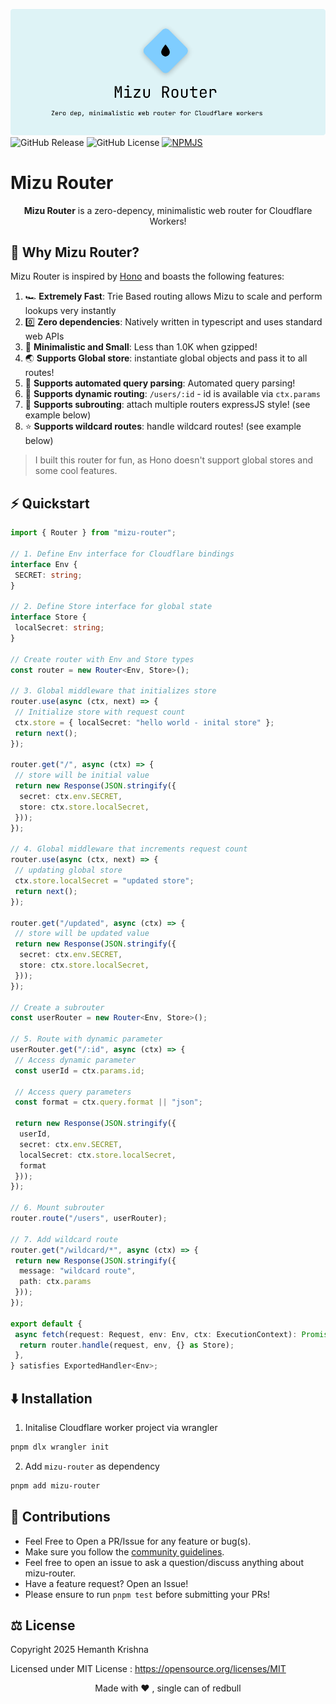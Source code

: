 ![banner](assets/banner.png)
![GitHub Release](https://img.shields.io/github/v/release/darthbenro008/mizu-router)
![GitHub License](https://img.shields.io/github/license/darthbenro008/mizu-router)
[![NPMJS](https://img.shields.io/npm/v/mizu-router)](https://www.npmjs.com/package/mizu-router)

# Mizu Router

<p align="center"> <b>Mizu Router</b> is a zero-depency, minimalistic web router for Cloudflare Workers! </p>

## 🤔 Why Mizu Router?

Mizu Router is inspired by [Hono](https://hono.dev) and boasts the following features:

1. 🏎️ **Extremely Fast**: Trie Based routing allows Mizu to scale and perform lookups very instantly
2. 0️⃣ **Zero dependencies**: Natively written in typescript and uses standard web APIs
3. 🐤 **Minimalistic and Small**: Less than 1.0K when gzipped!
4. 🌏 **Supports Global store**: instantiate global objects and pass it to all routes!
5. 🤨 **Supports automated query parsing**: Automated query parsing!
6. 🚏 **Supports dynamic routing**: `/users/:id` - id is available via `ctx.params`
7. 🔁 **Supports subrouting**: attach multiple routers expressJS style! (see example below)
8. ⭐️ **Supports wildcard routes**: handle wildcard routes! (see example below)

> I built this router for fun, as Hono doesn't support global stores and some cool features.

## ⚡️ Quickstart

```ts
import { Router } from "mizu-router";

// 1. Define Env interface for Cloudflare bindings
interface Env {
 SECRET: string;
}

// 2. Define Store interface for global state
interface Store {
 localSecret: string;
}

// Create router with Env and Store types
const router = new Router<Env, Store>();

// 3. Global middleware that initializes store
router.use(async (ctx, next) => {
 // Initialize store with request count
 ctx.store = { localSecret: "hello world - inital store" };
 return next();
});

router.get("/", async (ctx) => {
 // store will be initial value
 return new Response(JSON.stringify({
  secret: ctx.env.SECRET,
  store: ctx.store.localSecret,
 }));
});

// 4. Global middleware that increments request count
router.use(async (ctx, next) => {
 // updating global store
 ctx.store.localSecret = "updated store";
 return next();
});

router.get("/updated", async (ctx) => {
 // store will be updated value
 return new Response(JSON.stringify({
  secret: ctx.env.SECRET,
  store: ctx.store.localSecret,
 }));
});

// Create a subrouter
const userRouter = new Router<Env, Store>();

// 5. Route with dynamic parameter
userRouter.get("/:id", async (ctx) => {
 // Access dynamic parameter
 const userId = ctx.params.id;
 
 // Access query parameters
 const format = ctx.query.format || "json";
 
 return new Response(JSON.stringify({
  userId,
  secret: ctx.env.SECRET,
  localSecret: ctx.store.localSecret,
  format
 }));
});

// 6. Mount subrouter
router.route("/users", userRouter);

// 7. Add wildcard route
router.get("/wildcard/*", async (ctx) => {
 return new Response(JSON.stringify({
  message: "wildcard route",
  path: ctx.params
 }));
});

export default {
 async fetch(request: Request, env: Env, ctx: ExecutionContext): Promise<Response> {
  return router.handle(request, env, {} as Store);
 },
} satisfies ExportedHandler<Env>;

```

## ⬇️ Installation

1. Initalise Cloudflare worker project via wrangler

```bash
pnpm dlx wrangler init
```

2. Add `mizu-router` as dependency

```bash
pnpm add mizu-router
```

## 🤝 Contributions

- Feel Free to Open a PR/Issue for any feature or bug(s).
- Make sure you follow the [community guidelines](https://docs.github.com/en/github/site-policy/github-community-guidelines).
- Feel free to open an issue to ask a question/discuss anything about mizu-router.
- Have a feature request? Open an Issue!
- Please ensure to run `pnpm test` before submitting your PRs!

## ⚖ License

Copyright 2025 Hemanth Krishna

Licensed under MIT License : <https://opensource.org/licenses/MIT>

<p align="center">Made with ❤ , single can of redbull</p>
